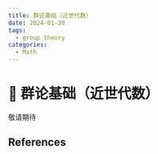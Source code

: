 ```yaml
---
title: 群论基础（近世代数）
date: 2024-01-30
tags: 
  - group theory
categories: 
  - Math
---
```


# 🔴 群论基础（近世代数）

敬请期待

<!-- more -->

## References

